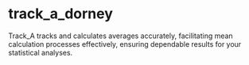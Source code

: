 # track_a_dorney
Track_A tracks and calculates averages accurately, facilitating mean calculation processes effectively, ensuring dependable results for your statistical analyses.
